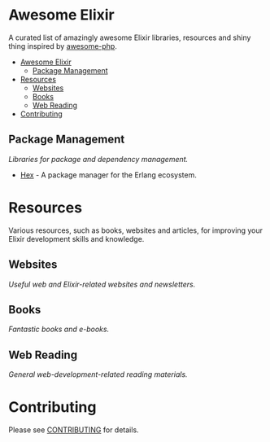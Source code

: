 # Awesome Elixir
A curated list of amazingly awesome Elixir libraries, resources and shiny thing inspired by [awesome-php](https://github.com/ziadoz/awesome-php).

- [Awesome Elixir](#awesome-elixir)
    - [Package Management](#package-management)
- [Resources](#resources)
    - [Websites](#websites)
    - [Books](#books)
    - [Web Reading](#web-reading)
- [Contributing](#contributing)

## Package Management
*Libraries for package and dependency management.*

* [Hex](https://hex.pm/) - A package manager for the Erlang ecosystem.


# Resources
Various resources, such as books, websites and articles, for improving your Elixir development skills and knowledge.

## Websites
*Useful web and Elixir-related websites and newsletters.*


## Books
*Fantastic books and e-books.*


## Web Reading
*General web-development-related reading materials.*



# Contributing
Please see [CONTRIBUTING](https://github.com/h4cc/awesome-elixir/blob/master/CONTRIBUTING.md) for details.
